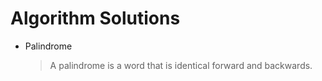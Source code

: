 # Algorithm Solutions

  - Palindrome
  
    > A palindrome is a word that is identical forward and backwards.